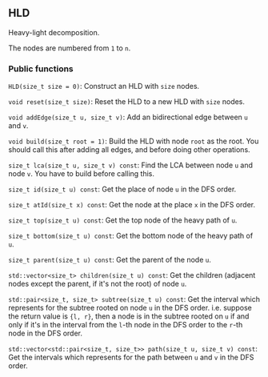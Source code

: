 ## HLD

Heavy-light decomposition.

The nodes are numbered from `1` to `n`.

### Public functions

`HLD(size_t size = 0)`: Construct an HLD with `size` nodes.

`void reset(size_t size)`: Reset the HLD to a new HLD with `size` nodes.

`void addEdge(size_t u, size_t v)`: Add an bidirectional edge between `u` and `v`.

`void build(size_t root = 1)`: Build the HLD with node `root` as the root. You should call this after adding all edges, and before doing other operations.

`size_t lca(size_t u, size_t v) const`: Find the LCA between node `u` and node `v`. You have to build before calling this.

`size_t id(size_t u) const`: Get the place of node `u` in the DFS order.

`size_t atId(size_t x) const`: Get the node at the place `x` in the DFS order.

`size_t top(size_t u) const`: Get the top node of the heavy path of `u`.

`size_t bottom(size_t u) const`: Get the bottom node of the heavy path of `u`.

`size_t parent(size_t u) const`: Get the parent of the node `u`.

`std::vector<size_t> children(size_t u) const`: Get the children (adjacent nodes except the parent, if it's not the root) of node `u`.

`std::pair<size_t, size_t> subtree(size_t u) const`: Get the interval which represents for the subtree rooted on node `u` in the DFS order. i.e. suppose the return value is `{l, r}`, then a node is in the subtree rooted on `u` if and only if it's in the interval from the `l`-th node in the DFS order to the `r`-th node in the DFS order.

`std::vector<std::pair<size_t, size_t>> path(size_t u, size_t v) const`: Get the intervals which represents for the path between `u` and `v` in the DFS order.
